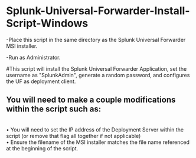 # Splunk-Universal-Forwarder-Install-Script-Windows


-Place this script in the same directory as the Splunk Universal Forwarder MSI installer.

-Run as Administrator.

#This script will install the Splunk Universal Forwarder Application, set the username as "SplunkAdmin", generate a random password, and configures the UF as deployment client. 
<br />
## You will need to make a couple modifications within the script such as:
<br />• You will need to set the IP address of the Deployment Server within the script (or remove that flag all together if not applicable)
<br />• Ensure the filename of the MSI installer matches the file name referenced at the beginning of the script.

